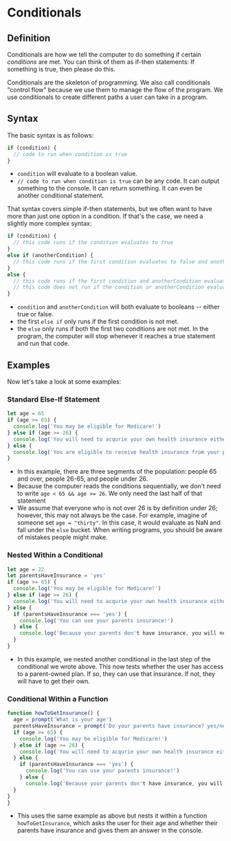 # Conditionals

## Definition
Conditionals are how we tell the computer to do something if certain _conditions_ are met. You can think of them as if-then statements: If something is true, then please do this. 

Conditionals are the skeleton of programming. We also call conditionals "control flow" because we use them to manage the flow of the program. We use conditionals to create different paths a user can take in a program. 

## Syntax
The basic syntax is as follows:
```js
if (condition) {
  // code to run when condition is true
}
```
* ```condition``` will evaluate to a boolean value. 
* ```// code to run when condition is true``` can be any code. It can output something to the console. It can return something. It can even be another conditional statement. 

That syntax covers simple if-then statements, but we often want to have more than just one option in a condition. If that's the case, we need a slightly more complex syntax:
```js
if (condition) {
  // this code runs if the condition evaluates to true
}
else if (anotherCondition) {
  // this code runs if the first condition evaluates to false and anotherCondition evaluates to true
}
else {
  // this code runs if the first condition and anotherCondition evaluate to false
  // this code does not run if the condition or anotherCondition evaluates to true
}
```
* ```condition``` and ```anotherCondition``` will both evaluate to booleans -- either true or false. 
* the first ```else if``` only runs if the first condition is not met. 
* the ```else``` only runs if both the first two conditions are not met. In the program, the computer will stop whenever it reaches a true statement and run that code.

## Examples
Now let's take a look at some examples:

### Standard Else-If Statement
```js
let age = 65
if (age >= 65) {
  console.log('You may be eligible for Medicare!')
} else if (age >= 26) {
  console.log('You will need to acqurie your own health insurance either from an employer or via the exchanges.')
} else {
  console.log('You are eligible to receive health insurance from your parents' plan!')
}
```
* In this example, there are three segments of the population: people 65 and over, people 26-65, and people under 26. 
* Because the computer reads the conditions sequentially, we don't need to write ```age < 65 && age >= 26```. We only need the last half of that statement
* We assume that everyone who is not over 26 is by definition under 26; however, this may not always be the case. For example, imagine of someone set ```age = "thirty"```. In this case, it would evaluate as NaN and fall under the ```else``` bucket. When writing programs, you should be aware of mistakes people might make.

### Nested Within a Conditional
```js
let age = 22
let parentsHaveInsurance = 'yes'
if (age >= 65) {
  console.log('You may be eligible for Medicare!')
} else if (age >= 26) {
  console.log('You will need to acqurie your own health insurance either from an employer or via the exchanges.')
} else {
  if (parentsHaveInsurance === 'yes') {
    console.log('You can use your parents insurance!')
  } else {
    console.log('Because your parents don't have insurance, you will need to acquire it from the exchanges or an employer.')
  }
}
```
* In this example, we nested another conditional in the last step of the conditional we wrote above. This now tests whether the user has access to a parent-owned plan. If so, they can use that insurance. If not, they will have to get their own. 

### Conditional Within a Function
```js
function howToGetInsurance() {
  age = prompt('What is your age')
  parentsHaveInsurance = prompt('Do your parents have insurance? yes/no')
  if (age >= 65) {
    console.log('You may be eligible for Medicare!')
  } else if (age >= 26) {
    console.log('You will need to acqurie your own health insurance either from an employer or via the exchanges.')
  } else {
    if (parentsHaveInsurance === 'yes') {
      console.log('You can use your parents insurance!')
    } else {
      console.log('Because your parents don't have insurance, you will need to acquire it from the exchanges or an employer.')
  }
}
}
```
* This uses the same example as above but nests it within a function ```howToGetInsurance```, which asks the user for their age and whether their parents have insurance and gives them an answer in the console.
